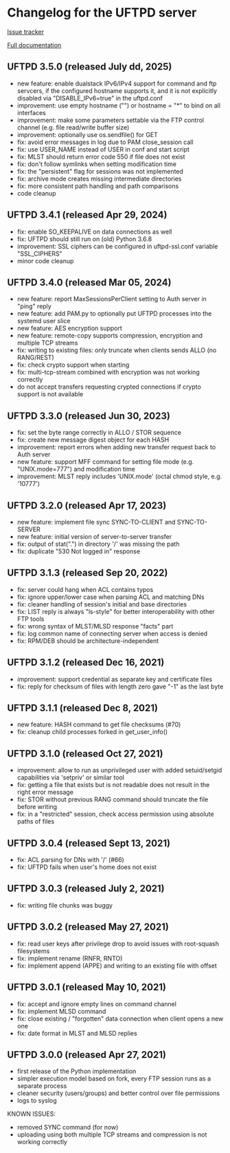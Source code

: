 Changelog for the UFTPD server
==============================

[Issue tracker](https://github.com/UNICORE-EU/uftpd/issues)

[Full documentation](https://uftp-docs.readthedocs.io)

UFTPD 3.5.0 (released July dd, 2025)
-----------------------------------
 - new feature: enable dualstack IPv6/IPv4 support for command and ftp servcers,
   if the configured hostname supports it, and it is not explicitly disabled
   via "DISABLE_IPv6=true" in the uftpd.conf
 - improvement: use empty hostname ("") or hostname = "*" to bind on
   all interfaces
 - improvement: make some parameters settable via the FTP control channel
   (e.g. file read/write buffer size)
 - improvement: optionally use os.sendfile() for GET
 - fix: avoid error messages in log due to PAM close_session call
 - fix: use USER_NAME instead of USER in conf and start script
 - fix: MLST should return error code 550 if file does not exist
 - fix: don't follow symlinks when setting modification time
 - fix: the "persistent" flag for sessions was not implemented
 - fix: archive mode creates missing intermediate directories
 - fix: more consistent path handling and path comparisons
 - code cleanup

UFTPD 3.4.1 (released Apr 29, 2024)
-----------------------------------
 - fix: enable SO_KEEPALIVE on data connections as well
 - fix: UFTPD should still run on (old) Python 3.6.8
 - improvement: SSL ciphers can be configured in uftpd-ssl.conf variable "SSL_CIPHERS"
 - minor code cleanup

UFTPD 3.4.0 (released Mar 05, 2024)
-----------------------------------
 - new feature: report MaxSessionsPerClient setting to Auth server in "ping" reply
 - new feature: add PAM.py to optionally put UFTPD processes into the systemd user slice
 - new feature: AES encryption support
 - new feature: remote-copy supports compression, encryption and multiple TCP streams
 - fix: writing to existing files: only truncate when clients sends ALLO (no RANG/REST)
 - fix: check crypto support when starting
 - fix: multi-tcp-stream combined with encryption was not working correctly
 - do not accept transfers requesting crypted connections if crypto support is not available

UFTPD 3.3.0 (released Jun 30, 2023)
-----------------------------------
 - fix: set the byte range correctly in ALLO / STOR sequence
 - fix: create new message digest object for each HASH
 - improvement: report errors when adding new transfer request back to Auth server
 - new feature: support MFF command for setting file mode (e.g. "UNIX.mode=777") and modification time
 - improvement: MLST reply includes 'UNIX.mode' (octal chmod style, e.g. '10777')

UFTPD 3.2.0 (released Apr 17, 2023)
-----------------------------------
 - new feature: implement file sync SYNC-TO-CLIENT and SYNC-TO-SERVER
 - new feature: initial version of server-to-server transfer
 - fix: output of stat(".") in directory '/' was missing the path
 - fix: duplicate "530 Not logged in" response
 
UFTPD 3.1.3 (released Sep 20, 2022)
-----------------------------------
 - fix: server could hang when ACL contains typos
 - fix: ignore upper/lower case when parsing ACL and matching DNs
 - fix: cleaner handling of session's initial and base directories
 - fix: LIST reply is always "ls-style" for better interoperability with other FTP tools
 - fix: wrong syntax of MLST/MLSD response "facts" part
 - fix: log common name of connecting server when access is denied
 - fix: RPM/DEB should be architecture-independent

UFTPD 3.1.2 (released Dec 16, 2021)
-----------------------------------
 - improvement: support credential as separate key and certificate files
 - fix: reply for checksum of files with length zero gave "-1" as the last byte

UFTPD 3.1.1 (released Dec 8, 2021)
-----------------------------------
 - new feature: HASH command to get file checksums (#70)
 - fix: cleanup child processes forked in get_user_info()

UFTPD 3.1.0 (released Oct 27, 2021)
------------------------------------
 - improvement: allow to run as unprivileged user with added
   setuid/setgid capabilities via 'setpriv' or similar tool
 - fix: getting a file that exists but is not readable does
   not result in the right error message
 - fix: STOR without previous RANG command should truncate 
   the file before writing
 - fix: in a "restricted" session, check access permission using
   absolute paths of files

UFTPD 3.0.4 (released Sept 13, 2021)
------------------------------------
 - fix: ACL parsing for DNs with '/' (#66)
 - fix: UFTPD fails when user's home does not exist

UFTPD 3.0.3 (released July 2, 2021)
-----------------------------------
 - fix: writing file chunks was buggy
 
UFTPD 3.0.2 (released May 27, 2021)
-----------------------------------
 - fix: read user keys after privilege drop to avoid issues with root-squash filesystems
 - fix: implement rename (RNFR, RNTO)
 - fix: implement append (APPE) and writing to an existing file with offset

UFTPD 3.0.1 (released May 10, 2021)
----------------------------------
 - fix: accept and ignore empty lines on command channel
 - fix: implement MLSD command
 - fix: close existing / "forgotten" data connection when client opens a new one
 - fix: date format in MLST and MLSD replies

UFTPD 3.0.0 (released Apr 27, 2021)
----------------------------------
 - first release of the Python implementation
 - simpler execution model based on fork, every FTP session runs as a separate process
 - cleaner security (users/groups) and better control over file permissions
 - logs to syslog

KNOWN ISSUES:
 - removed SYNC command (for now)
 - uploading using both multiple TCP streams and compression is not working correctly